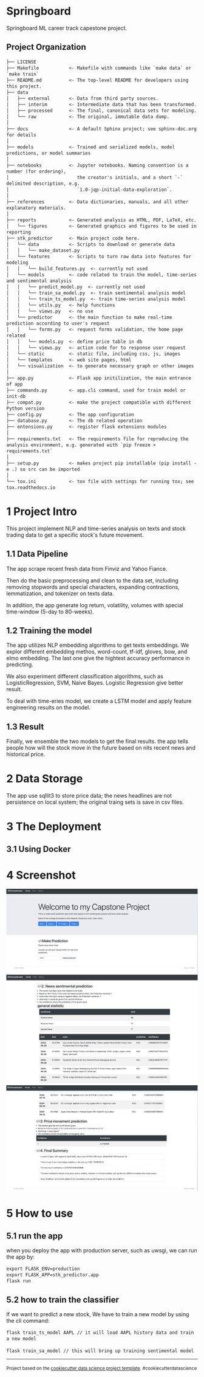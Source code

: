 Springboard
==============================

Springboard ML career track capestone project.

Project Organization
------------

    ├── LICENSE
    ├── Makefile           <- Makefile with commands like `make data` or `make train`
    ├── README.md          <- The top-level README for developers using this project.
    ├── data
    │   ├── external       <- Data from third party sources.
    │   ├── interim        <- Intermediate data that has been transformed.
    │   ├── processed      <- The final, canonical data sets for modeling.
    │   └── raw            <- The original, immutable data dump.
    │
    ├── docs               <- A default Sphinx project; see sphinx-doc.org for details
    │
    ├── models             <- Trained and serialized models, model predictions, or model summaries
    │
    ├── notebooks          <- Jupyter notebooks. Naming convention is a number (for ordering),
    │                         the creator's initials, and a short `-` delimited description, e.g.
    │                         `1.0-jqp-initial-data-exploration`.
    │
    ├── references         <- Data dictionaries, manuals, and all other explanatory materials.
    │
    ├── reports            <- Generated analysis as HTML, PDF, LaTeX, etc.
    │   └── figures        <- Generated graphics and figures to be used in reporting
    ├── stk_predictor      <- Main project code here.
    │   └── data           <- Scripts to download or generate data
    │   │   └── make_dataset.py
    │   └── features       <- Scripts to turn raw data into features for modeling
    │   │   └── build_features.py  <- currently not used     
    │   └── models         <- code related to train the model, time-series and sentimental analysis
    │   │   └── predict_model.py  <- currently not used  
    │   │   └── train_sa_model.py  <- train sentimental analysis model  
    │   │   └── train_ts_model.py  <- train time-series analysis model 
    │   │   └── utils.py   <- help functions
    │   │   └── views.py   <- no use 
    │   └── predictor      <- the main function to make real-time prediction according to user's request
    │   │   └── forms.py   <- request forms validation, the home page related
    │   │   └── models.py  <- define price table in db
    │   │   └── views.py   <- action code for to response user request
    │   └── static         <- static file, including css, js, images
    │   └── templates      <- web site pages, html
    │   └── visualization  <- to generate necessary graph or other images
    │
    ├── app.py             <- Flask app initilization, the main entrance of app
    ├── commands.py        <- app.cli command, used for train model or init-db
    ├── compat.py          <- make the project compatible with different Python version
    ├── config.py          <- The app configuration
    ├── database.py        <- The db related operation
    ├── entensions.py      <- register flask extensions modules
    │
    ├── requirements.txt   <- The requirements file for reproducing the analysis environment, e.g. generated with `pip freeze > requirements.txt`
    │
    ├── setup.py           <- makes project pip installable (pip install -e .) so src can be imported
    │
    └── tox.ini            <- tox file with settings for running tox; see tox.readthedocs.io

# 1 Project Intro

This project implement NLP and time-series analysis on texts and stock trading data to get a specific stock's future movement.

## 1.1 Data Pipeline

The app scrape recent fresh data from Finviz and Yahoo Fiance. 

Then do the basic preprocessing and clean to the data set, including removing stopwords and special characters, expanding contractions, lemmatization, and tokenizer on texts data. 

In addition, the app generate log return, volatility, volumes with special time-window (5-day to 80-weeks).

## 1.2 Training the model

The app utilizes NLP embedding algorithms to get texts embeddings. We explor different embedding methos, word-count, tf-idf, gloves, bow, and elmo embedding. The last one give the hightest accuracy performance in predicting.

We also experiment different classification algorithms, such as LogisticRegression, SVM, Naive Bayes. Logistic Regression give better result.

To deal with time-eries model, we create a LSTM model and apply feature engineering results on the model.

## 1.3 Result 

Finally, we ensemble the two models to get the final results. the app tells people how will the stock move in the future based on nits recent news and historical price.

# 2 Data Storage

The app use sqllit3 to store price data; the news headlines are not persistence on local system; the original traing sets is save in csv files.

# 3 The Deployment

## 3.1 Using Docker

# 4 Screenshot
![Alt text](reports/home.png?raw=true "Optional Title")
![Alt text](reports/prediction-1.png?raw=true "Optional Title")
![Alt text](reports/prediction-2.png?raw=true "Optional Title")

# 5 How to use

## 5.1 run the app
when you deploy the app with production server, such as uwsgi, we can run the app by:
```
export FLASK_ENV=production
export FLASK_APP=stk_predictor.app
flask run
```

## 5.2 how to train the classifier
If we want to predict a new stock, We have to train a new model by using the cli command:
```
flask train_ts_model AAPL // it will load AAPL history data and train a new model

flask train_sa_model // this will bring up training sentimental model
``` 
--------

<p><small>Project based on the <a target="_blank" href="https://drivendata.github.io/cookiecutter-data-science/">cookiecutter data science project template</a>. #cookiecutterdatascience</small></p>
